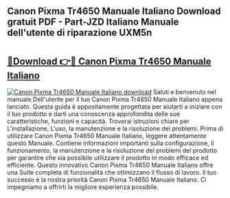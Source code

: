 ## Canon Pixma Tr4650 Manuale Italiano Download gratuit PDF - Part-JZD Italiano Manuale dell'utente di riparazione UXM5n

# <h2><a href="http://dfbeci.blite.top/?on=Canon+Pixma+Tr4650+Manuale+Italiano">🔗Download 👉🔴 Canon Pixma Tr4650 Manuale Italiano</a></h2>

[![Canon Pixma Tr4650 Manuale Italiano download](https://i.imgur.com/lujVjoI.png)](http://dfbeci.blite.top/?on=Canon+Pixma+Tr4650+Manuale+Italiano)
Saluti e benvenuto nel manuale Dell'utente per il tuo Canon Pixma Tr4650 Manuale Italiano appena lanciato. Questa guida è appositamente progettata per aiutarti a iniziare con il tuo prodotto e darti una conoscenza approfondita delle sue caratteristiche, funzioni e capacità. Troverai istruzioni chiare per L'installazione, L'uso, la manutenzione e la risoluzione dei problemi. Prima di utilizzare Canon Pixma Tr4650 Manuale Italiano, leggere attentamente questo Manuale. Contiene informazioni importanti sulla configurazione, il funzionamento, la manutenzione e la risoluzione dei problemi del prodotto per garantire che sia possibile utilizzare il prodotto in modo efficace ed efficiente. Questo innovativo Canon Pixma Tr4650 Manuale Italiano offre una Suite completa di funzionalità che ottimizzano il flusso di lavoro. Il tuo successo è la nostra priorità Canon Pixma Tr4650 Manuale Italiano. Ci impegniamo a offrirti la migliore esperienza possibile.
